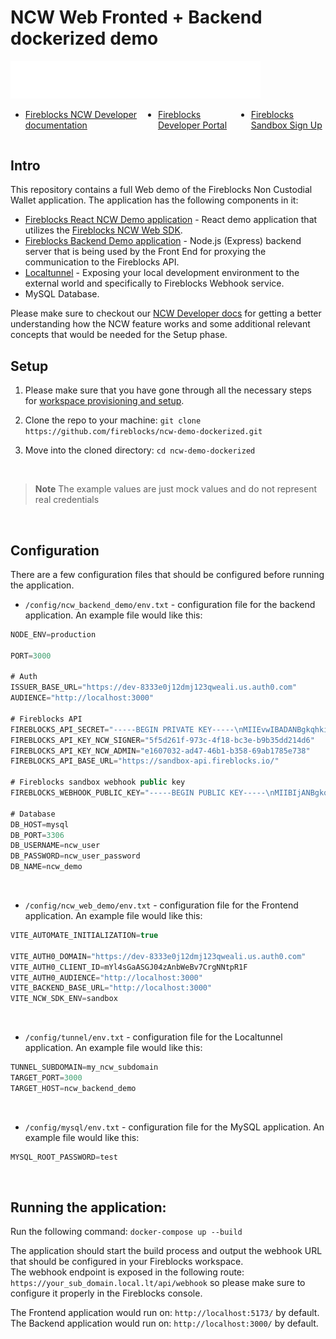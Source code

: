 # NCW Web Fronted + Backend dockerized demo
<div style="display: flex; justify-content: center">
  <div>
    <img src="./image/logo.svg" width="400px" heigth="200px">
    <ul>
      <div style="display:flex;flex-direction:row;">
      <li>
        <a href="https://ncw-developers.fireblocks.com/docs">Fireblocks NCW Developer documentation</a>
      </li>
      <li style="margin-left: 2rem;">
        <a href="https://developers.fireblocks.com/">Fireblocks Developer Portal</a>
      </li>
      <li style="margin-left: 2rem;">
        <a href="https://www.fireblocks.com/developer-sandbox-sign-up/">Fireblocks Sandbox Sign Up</a>
      </li>
      <div>
    </ul>
  </div>
</div>



## Intro
This repository contains a full Web demo of the Fireblocks Non Custodial Wallet application.
The application has the following components in it:
- [Fireblocks React NCW Demo application](https://github.com/fireblocks/ncw-web-demo.git#main) - React demo application that utilizes the [Fireblocks NCW Web SDK](https://github.com/fireblocks/ncw-js-sdk).
- [Fireblocks Backend Demo application]() - Node.js (Express) backend server that is being used by the Front End for proxying the communication to the Fireblocks API.
- [Localtunnel](https://theboroer.github.io/localtunnel-www/) - Exposing your local development environment to the external world and specifically to Fireblocks Webhook service.
- MySQL Database.

Please make sure to checkout our [NCW Developer docs](https://ncw-developers.fireblocks.com/docs) for getting a better understanding how the NCW feature works and some additional relevant concepts that would be needed for the Setup phase.


## Setup

1. Please make sure that you have gone through all the necessary steps for [workspace provisioning and setup](https://ncw-developers.fireblocks.com/docs/implementation-steps).

2. Clone the repo to your machine:
```git clone https://github.com/fireblocks/ncw-demo-dockerized.git```

3. Move into the cloned directory:
```cd ncw-demo-dockerized```

<br/> 

> **Note**
> The example values are just mock values and do not represent real credentials

<br/>

## Configuration

There are a few configuration files that should be configured before running the application.
- `/config/ncw_backend_demo/env.txt` - configuration file for the backend application. An example file would like this:

```js
NODE_ENV=production

PORT=3000

# Auth
ISSUER_BASE_URL="https://dev-8333e0j12dmj123qweali.us.auth0.com"
AUDIENCE="http://localhost:3000"

# Fireblocks API 
FIREBLOCKS_API_SECRET="-----BEGIN PRIVATE KEY-----\nMIIEvwIBADANBgkqhkiG9w0BAQEFAASCBKkwggSlAgEAAoIBAQCodFzlv2mxg82H\...\nqt1ADkJPmFybZIhEY+ubRIOf5w==\n-----END PRIVATE KEY-----"
FIREBLOCKS_API_KEY_NCW_SIGNER="5f5d261f-973c-4f18-bc3e-b9b35dd214d6"
FIREBLOCKS_API_KEY_NCW_ADMIN="e1607032-ad47-46b1-b358-69ab1785e738"
FIREBLOCKS_API_BASE_URL="https://sandbox-api.fireblocks.io/"

# Fireblocks sandbox webhook public key
FIREBLOCKS_WEBHOOK_PUBLIC_KEY="-----BEGIN PUBLIC KEY-----\nMIIBIjANBgkqhkiG9w0BAQEFAAOCAQ8AMIIBCgKCAQEAw+fZuC+0vDYTf8fYnCN6\n71iHg98lPHBmafmqZqb+TUexn9sH6qNIBZ5SgYFxFK6dYXIuJ5uoORzihREvZVZP\n8DphdeKOMUrMr6b+Cchb2qS8qz8WS7xtyLU9GnBn6M5mWfjkjQr1jbilH15Zvcpz\nECC8aPUAy2EbHpnr10if2IHkIAWLYD+0khpCjpWtsfuX+LxqzlqQVW9xc6z7tshK\neCSEa6Oh8+ia7Zlu0b+2xmy2Arb6xGl+s+Rnof4lsq9tZS6f03huc+XVTmd6H2We\nWxFMfGyDCX2akEg2aAvx7231/6S0vBFGiX0C+3GbXlieHDplLGoODHUt5hxbPJnK\nIwIDAQAB\n-----END PUBLIC KEY-----"

# Database
DB_HOST=mysql
DB_PORT=3306
DB_USERNAME=ncw_user
DB_PASSWORD=ncw_user_password
DB_NAME=ncw_demo
```
<br/>

- `/config/ncw_web_demo/env.txt` - configuration file for the Frontend application. An example file would like this:
```js
VITE_AUTOMATE_INITIALIZATION=true

VITE_AUTH0_DOMAIN="https://dev-8333e0j12dmj123qweali.us.auth0.com"
VITE_AUTH0_CLIENT_ID=mYl4sGaASGJ04zAnbWeBv7CrgNNtpR1F
VITE_AUTH0_AUDIENCE="http://localhost:3000"
VITE_BACKEND_BASE_URL="http://localhost:3000"
VITE_NCW_SDK_ENV=sandbox
``` 
<br/>

+ `/config/tunnel/env.txt` - configuration file for the Localtunnel application. An example file would like this:
```js
TUNNEL_SUBDOMAIN=my_ncw_subdomain
TARGET_PORT=3000
TARGET_HOST=ncw_backend_demo
```

<br/>

+ `/config/mysql/env.txt` - configuration file for the MySQL application. An example file would like this:
```js
MYSQL_ROOT_PASSWORD=test
```

<br/>

## Running the application:
Run the following command:
```docker-compose up --build ```

The application should start the build process and output the webhook URL that should be configured in your Fireblocks workspace.\
The webhook endpoint is exposed in the following route: `https://your_sub_domain.local.lt/api/webhook` so please make sure to configure it properly in the Fireblocks console.
<br/>

The Frontend application would run on: `http://localhost:5173/` by default.\
The Backend application would run on: `http://localhost:3000/` by default.
